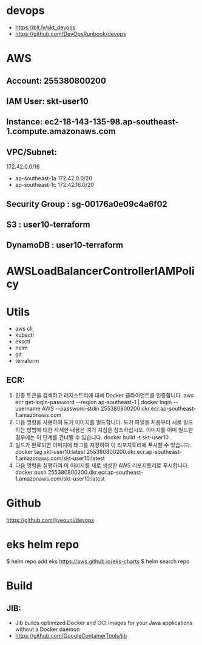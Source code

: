 # devops 
- https://bit.ly/skt_devops
- https://github.com/DevOpsRunbook/devops

# AWS
## Account: 255380800200
## IAM User: skt-user10
## Instance:  ec2-18-143-135-98.ap-southeast-1.compute.amazonaws.com
## VPC/Subnet: 
172.42.0.0/16
-   ap-southeast-1a 172.42.0.0/20
-   ap-southeast-1c 172.42.16.0/20

## Security Group : sg-00176a0e09c4a6f02    

## S3 : user10-terraform
## DynamoDB : user10-terraform

# AWSLoadBalancerControllerIAMPolicy

# Utils
- aws cli
- kubectl
- eksctl
- helm
- git 
- terraform

## ECR:
1. 인증 토큰을 검색하고 레지스트리에 대해 Docker 클라이언트를 인증합니다.
aws ecr get-login-password --region ap-southeast-1 | docker login --username AWS --password-stdin 255380800200.dkr.ecr.ap-southeast-1.amazonaws.com
2. 다음 명령을 사용하여 도커 이미지를 빌드합니다. 도커 파일을 처음부터 새로 빌드하는 방법에 대한 자세한 내용은 여기  지침을 참조하십시오. 이미지를 이미 빌드한 경우에는 이 단계를 건너뛸 수 있습니다.
docker build -t skt-user10 .
3. 빌드가 완료되면 이미지에 태그를 지정하여 이 리포지토리에 푸시할 수 있습니다.
docker tag skt-user10:latest 255380800200.dkr.ecr.ap-southeast-1.amazonaws.com/skt-user10:latest
4. 다음 명령을 실행하여 이 이미지를 새로 생성한 AWS 리포지토리로 푸시합니다.
docker push 255380800200.dkr.ecr.ap-southeast-1.amazonaws.com/skt-user10:latest



# Github
https://github.com/jiyeouni/devops


# eks helm repo
$ helm repo add eks https://aws.github.io/eks-charts
$ helm search repo

# Build
## JIB: 
- Jib builds optimized Docker and OCI images for your Java applications without a Docker daemon
- https://github.com/GoogleContainerTools/jib